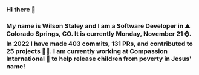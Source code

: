 ### Hi there 👋

### My name is Wilson Staley and I am a Software Developer in ⛰ Colorado Springs, CO.  It is currently Monday, November 21 ⌚. In 2022 I have made 403 commits, 131 PRs, and contributed to 25 projects 👨‍💻. I am currently working at Compassion International 🏢 to help release children from poverty in Jesus' name!